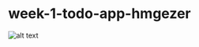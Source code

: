 # week-1-todo-app-hmgezer

![alt text](https://github.com/[hmgezer]/[week-1-todo-app-hmgezer]/blob/[branch]/image.jpg?raw=true)
